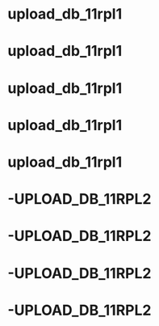# upload_db_11rpl1
# upload_db_11rpl1
# upload_db_11rpl1
# upload_db_11rpl1
# upload_db_11rpl1
# -UPLOAD_DB_11RPL2
# -UPLOAD_DB_11RPL2
# -UPLOAD_DB_11RPL2
# -UPLOAD_DB_11RPL2
